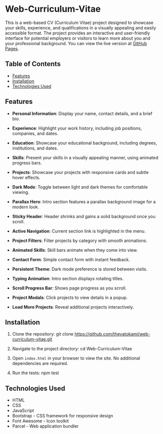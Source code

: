 # Web-Curriculum-Vitae

This is a web-based CV (Curriculum Vitae) project designed to showcase your skills, experience, and qualifications in a visually appealing and easily accessible format. The project provides an interactive and user-friendly interface for potential employers or visitors to learn more about you and your professional background.
You can view the live version at [GitHub Pages](https://theyatokami.github.io/Web-Curriculum-Vitae/).

## Table of Contents

- [Features](#features)
- [Installation](#installation)
- [Technologies Used](#technologies-used)


## Features

- **Personal Information**: Display your name, contact details, and a brief bio.
- **Experience**: Highlight your work history, including job positions, companies, and dates.
- **Education**: Showcase your educational background, including degrees, institutions, and dates.
- **Skills**: Present your skills in a visually appealing manner, using animated progress bars.
- **Projects**: Showcase your projects with responsive cards and subtle hover effects.
- **Dark Mode**: Toggle between light and dark themes for comfortable viewing.
- **Parallax Hero**: Intro section features a parallax background image for a modern look.
- **Sticky Header**: Header shrinks and gains a solid background once you scroll.
- **Active Navigation**: Current section link is highlighted in the menu.
- **Project Filters**: Filter projects by category with smooth animations.
- **Animated Skills**: Skill bars animate when they come into view.
- **Contact Form**: Simple contact form with instant feedback.
- **Persistent Theme**: Dark mode preference is stored between visits.

- **Typing Animation**: Intro section displays rotating titles.
- **Scroll Progress Bar**: Shows page progress as you scroll.
- **Project Modals**: Click projects to view details in a popup.
- **Load More Projects**: Reveal additional projects interactively.


## Installation

1. Clone the repository:
git clone https://github.com/theyatokami/web-curriculum-vitae.git

2. Navigate to the project directory:
cd Web-Curriculum-Vitae

3. Open `index.html` in your browser to view the site. No additional dependencies are required.

4. Run the tests:
npm test

## Technologies Used

- HTML
- CSS
- JavaScript
- Bootstrap - CSS framework for responsive design
- Font Awesome - Icon toolkit
- Parcel - Web application bundler

